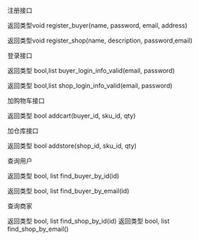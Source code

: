 注册接口

返回类型void register_buyer(name, password, email, address)

返回类型void register_shop(name, description, password,email)

登录接口

返回类型 bool,list buyer_login_info_valid(email, password)

返回类型 bool,list shop_login_info_valid(email, password)

加购物车接口

返回类型 bool addcart(buyer_id, sku_id, qty)

加仓库接口

返回类型 bool addstore(shop_id, sku_id, qty)

查询用户 

返回类型 bool, list find_buyer_by_id(id)

返回类型 bool, list find_buyer_by_email(id)

查询商家

返回类型 bool, list find_shop_by_id(id)
返回类型 bool, list find_shop_by_email()